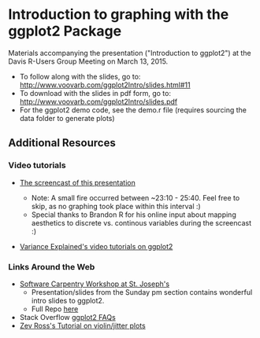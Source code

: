 # Introduction to graphing with the ggplot2 Package

Materials accompanying the presentation ("Introduction to ggplot2") at the Davis R-Users Group Meeting on March 13, 2015.

* To follow along with the slides, go to: http://www.voovarb.com/ggplot2Intro/slides.html#11
* To download with the slides in pdf form, go to: http://www.voovarb.com/ggplot2Intro/slides.pdf
* For the ggplot2 demo code, see the demo.r file (requires sourcing the data folder to generate plots)

## Additional Resources

### Video tutorials
 - [The screencast of this presentation](https://www.youtube.com/watch?v=SaJCKpYX5Lo)
    * Note: A small fire occurred between ~23:10 - 25:40.  Feel free to skip, as no graphing took place within this interval :)
    * Special thanks to Brandon R for his online input about mapping aesthetics to discrete vs. continous variables during the        screencast :)
   
 - [Variance Explained's video tutorials on ggplot2](http://varianceexplained.org/RData/lessons/lesson2/)

### Links Around the Web
 - [Software Carpentry Workshop at St. Joseph's](http://naupaka.github.io/2015-01-10-st_josephs/)
      * Presentation/slides from the Sunday pm section contains wonderful intro slides to ggplot2.
      * Full Repo [here](https://github.com/naupaka/2015-01-10-st_josephs)
 - Stack Overflow [ggplot2 FAQs](http://stackoverflow.com/questions/tagged/ggplot2?sort=faq)
 - [Zev Ross's Tutorial on violin/jitter plots](http://zevross.com/blog/2014/08/04/beautiful-plotting-in-r-a-ggplot2-cheatsheet-3/)


 
